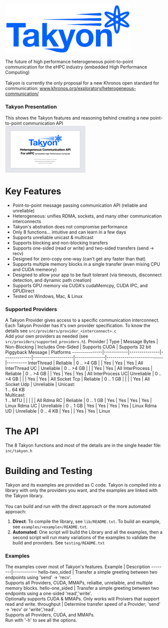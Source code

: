 <img src="docs/Takyon_Logo.png" alt="Logo" style="width:400px;"/>

The future of high performance heterogeneous point-to-point communication for the eHPC industry (embedded High Performance Computing)<br><br>
Takyon is currently the only proposal for a new Khronos open standard for communication: www.khronos.org/exploratory/heterogeneous-communication/<br>

### Takyon Presentation
This shows the Takyon features and reasoning behind creating a new point-to-point communication API<br>
<a href="Takyon_Introduction.pdf">
  <img src="docs/presentation_icon.png" alt="Takyon Introduction" width="256" height="149">
</a>
<br>

# Key Features
- Point-to-point message passing communication API (reliable and unreliable)
- Heterogeneous: unifies RDMA, sockets, and many other communication interconnects
- Takyon's abstration does not compromise performance
- Only 8 functions... intuitive and can learn in a few days
- Supports unreliable unicast & multicast
- Supports blocking and non-blocking transfers
- Supports one-sided (read or write) and two-sided transfers (send -> recv)
- Designed for zero-copy one-way (can't get any faster than that)
- Supports multiple memory blocks in a single transfer (even mixing CPU and CUDA memeory)
- Designed to allow your app to be fault tolerant (via timeouts, disconnect detection, and dynamic path creation)
- Supports GPU memory via CUDA's cudaMemcpy, CUDA IPC, and GPUDirect
- Tested on Windows, Mac, & Linux

### Supported Providers
A Takyon Provider gives access to a specific communication interconnect.<br>
Each Takyon Provider has it's own provider specification. To know the details see ```src/providers/provider_<interconnect>.c```<br>
Add your own providers as needed (see ```src/providers/supported_providers.h```).
Provider       | Type       | Message Bytes | Non-Blocking | Includes One-Sided | Supports CUDA | Supports 32 bit Piggyback Message | Platforms
---------------|------------|---------------|--------------|--------------------|---------------|----------------------------|----------
InterThread    | Reliable   | 0 .. >4 GB    |              | Yes                | Yes           | Yes                        | All
InterThread UC | Uneliable  | 0 .. >4 GB    |              |                    | Yes           | Yes                        | All
InterProcess   | Reliable   | 0 .. >4 GB    |              | Yes                | Yes           | Yes                        | All
InterProcess UC| Unreliable | 0 .. >4 GB    |              |                    | Yes           | Yes                        | All
Socket Tcp     | Reliable   | 0 .. 1 GB     |              |                    |               | Yes                        | All
Socket Udp     | Unreliable | Unicast:<br>1 .. 64 KB<br>Multicast:<br>1 .. MTU |     |   |      |                            | All
Rdma RC        | Reliable   | 0 .. 1 GB     | Yes          | Yes                | Yes           | Yes                        | Linux
Rdma UC        | Unreliable | 0 .. 1 GB     | Yes          | Yes                | Yes           | Yes                        | Linux
Rdma UD        | Unreliable | 0 .. 4 KB     | Yes          |                    | Yes           | Yes                        | Linux

# The API
The 8 Takyon functions and most of the details are in the single header file: ```inc/takyon.h```<br>

# Building and Testing
Takyon and its examples are provided as C code. Takyon is compiled into a library with only the providers you want, and the examples are linked with the Takyon library.<br>
<br>
You can build and run with the direct approach or the more automated approach:
1. **Direct**: To compile the library, see ```lib/README.txt```. To build an example, see ```examples/<example>/README.txt```.
2. **Automated**: One script will build the Library and all the examples, then a second script will run many variations of the examples to validate the build and providers. See ```testing/README.txt```

### Examples
The examples cover most of Takyon's features.
Example | Description
--------|------------
hello-two_sided | Transfer a simple greeting between two endpoints using 'send' -> 'recv'.<br>Supports all Providers, CUDA, MMAPs, relialbe, unrelaible, and multiple memory blocks.
hello-one_sided | Transfer a simple greeting between two endpoints using a one-sided 'read','write'.<br>Optionally supports CUDA & MMAPs. Only works will Proivers that support read and write.
throughput | Determine transfer speed of a Provider; 'send' -> 'recv' or 'write','read'.<br>Supports all Providers, CUDA, and MMAPs.<br>Run with '-h' to see all the options.

